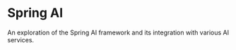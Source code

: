 # Spring AI
An exploration of the Spring AI framework and its integration with various
AI services.

